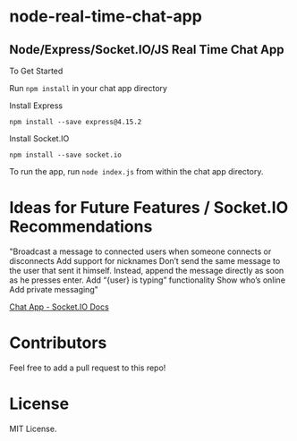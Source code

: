# node-real-time-chat-app
Node/Express/Socket.IO/JS Real Time Chat App
-------------------------------------------
To Get Started

Run `npm install` in your chat app directory

Install Express

`npm install --save express@4.15.2`

Install Socket.IO

`npm install --save socket.io`

To run the app, run `node index.js` from within the chat app directory. 

# Ideas for Future Features / Socket.IO Recommendations

"Broadcast a message to connected users when someone connects or disconnects
Add support for nicknames
Don’t send the same message to the user that sent it himself. Instead, append the message directly as soon as he presses enter.
Add “{user} is typing” functionality
Show who’s online
Add private messaging"

<a href ="https://socket.io/get-started/chat/">Chat App - Socket.IO Docs</a>

# Contributors

Feel free to add a pull request to this repo! 

# License

MIT License. 
